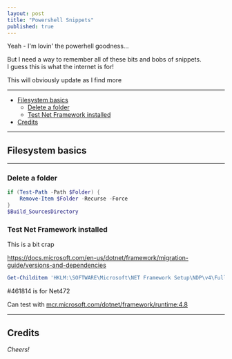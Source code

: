 ```yaml
---
layout: post
title: "Powershell Snippets"
published: true
---
```


Yeah - I'm lovin' the powerhell goodness...

But I need a way to remember all of these bits and bobs of snippets.  
I guess this is what the internet is for!

This will obviously update as I find more 

----------------------------------------

+ [Filesystem basics](#Filesystem-basics)
    + [Delete a folder](#Delete-a-folder)
    + [Test Net Framework installed](#Test-Net-Framework-installed)
+ [Credits](#Credits)    

----------------------------------------
<a name="Filesystem-basics"></a>
## Filesystem basics ##

----------------------------------------
<a name="Delete-a-folder"></a>
### Delete a folder ###

```powershell
if (Test-Path -Path $Folder) {
    Remove-Item $Folder -Recurse -Force
}
$Build_SourcesDirectory 
```

<a name="Test-Net-Framework-installed"></a>
### Test Net Framework installed ###

This is a bit crap

https://docs.microsoft.com/en-us/dotnet/framework/migration-guide/versions-and-dependencies  

```powershell
Get-Childitem 'HKLM:\SOFTWARE\Microsoft\NET Framework Setup\NDP\v4\Full'
```

#461814 is for Net472

Can test with [mcr.microsoft.com/dotnet/framework/runtime:4.8](https://hub.docker.com/_/microsoft-dotnet-framework-runtime/)

 
----------------------------------------
<a name="Credits"></a>
## Credits ##

_Cheers!_
